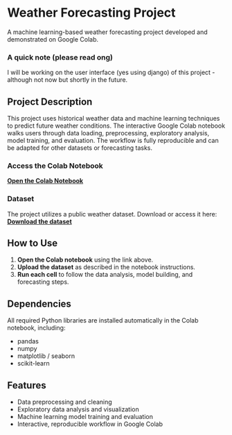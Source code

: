 # Weather Forecasting Project

A machine learning-based weather forecasting project developed and demonstrated on Google Colab.

### A quick note (please read ong)
I will be working on the user interface (yes using django) of this project - although not now but shortly in the future.

## Project Description

This project uses historical weather data and machine learning techniques to predict future weather conditions. The interactive Google Colab notebook walks users through data loading, preprocessing, exploratory analysis, model training, and evaluation. The workflow is fully reproducible and can be adapted for other datasets or forecasting tasks.

### Access the Colab Notebook 

[**Open the Colab Notebook**](https://colab.research.google.com/drive/1Ij2_i3tCcEMeaGUGUvqsIc-0qrcBGmZX#scrollTo=s8rgzMirJNVG)

### Dataset

The project utilizes a public weather dataset. Download or access it here:
[**Download the dataset**](https://drive.google.com/file/d/187LcxzTvZiM_YDUGJpnJLSXG_YPAu9qX/view)


## How to Use


1. **Open the Colab notebook** using the link above.
2. **Upload the dataset** as described in the notebook instructions.
3. **Run each cell** to follow the data analysis, model building, and forecasting steps.


## Dependencies

All required Python libraries are installed automatically in the Colab notebook, including:
- pandas
- numpy
- matplotlib / seaborn
- scikit-learn

## Features

- Data preprocessing and cleaning
- Exploratory data analysis and visualization
- Machine learning model training and evaluation
- Interactive, reproducible workflow in Google Colab
